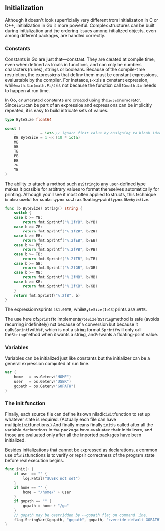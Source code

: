 ## Initialization

Although it doesn't look superficially very different from initialization in C or C++, initialization in Go is more powerful. Complex structures can be built during initialization and the ordering issues among initialized objects, even among different packages, are handled correctly.

### Constants 

Constants in Go are just that—constant. They are created at compile time, even when defined as locals in functions, and can only be numbers, characters \(runes\), strings or booleans. Because of the compile-time restriction, the expressions that define them must be constant expressions, evaluatable by the compiler. For instance,`1<<3`is a constant expression, while`math.Sin(math.Pi/4)`is not because the function call to`math.Sin`needs to happen at run time.

In Go, enumerated constants are created using the`iota`enumerator. Since`iota`can be part of an expression and expressions can be implicitly repeated, it is easy to build intricate sets of values.

```go
type ByteSize float64

const (
    _           = iota // ignore first value by assigning to blank identifier
    KB ByteSize = 1 << (10 * iota)
    MB
    GB
    TB
    PB
    EB
    ZB
    YB
)
```

The ability to attach a method such as`String`to any user-defined type makes it possible for arbitrary values to format themselves automatically for printing. Although you'll see it most often applied to structs, this technique is also useful for scalar types such as floating-point types like`ByteSize`.

```go
func (b ByteSize) String() string {
    switch {
    case b >= YB:
        return fmt.Sprintf("%.2fYB", b/YB)
    case b >= ZB:
        return fmt.Sprintf("%.2fZB", b/ZB)
    case b >= EB:
        return fmt.Sprintf("%.2fEB", b/EB)
    case b >= PB:
        return fmt.Sprintf("%.2fPB", b/PB)
    case b >= TB:
        return fmt.Sprintf("%.2fTB", b/TB)
    case b >= GB:
        return fmt.Sprintf("%.2fGB", b/GB)
    case b >= MB:
        return fmt.Sprintf("%.2fMB", b/MB)
    case b >= KB:
        return fmt.Sprintf("%.2fKB", b/KB)
    }
    return fmt.Sprintf("%.2fB", b)
}
```

The expression`YB`prints as`1.00YB`, while`ByteSize(1e13)`prints as`9.09TB`.

The use here of`Sprintf`to implement`ByteSize`'s`String`method is safe \(avoids recurring indefinitely\) not because of a conversion but because it calls`Sprintf`with`%f`, which is not a string format:`Sprintf`will only call the`String`method when it wants a string, and`%f`wants a floating-point value.

### Variables 

Variables can be initialized just like constants but the initializer can be a general expression computed at run time.

```go
var (
    home   = os.Getenv("HOME")
    user   = os.Getenv("USER")
    gopath = os.Getenv("GOPATH")
)
```

### The init function 

Finally, each source file can define its own niladic`init`function to set up whatever state is required. \(Actually each file can have multiple`init`functions.\) And finally means finally:`init`is called after all the variable declarations in the package have evaluated their initializers, and those are evaluated only after all the imported packages have been initialized.

Besides initializations that cannot be expressed as declarations, a common use of`init`functions is to verify or repair correctness of the program state before real execution begins.

```go
func init() {
    if user == "" {
        log.Fatal("$USER not set")
    }
    if home == "" {
        home = "/home/" + user
    }
    if gopath == "" {
        gopath = home + "/go"
    }
    // gopath may be overridden by --gopath flag on command line.
    flag.StringVar(&gopath, "gopath", gopath, "override default GOPATH")
}
```



